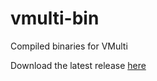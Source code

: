 # vmulti-bin
Compiled binaries for VMulti

Download the latest release [here](https://github.com/X9VoiD/vmulti-bin/releases/latest)
